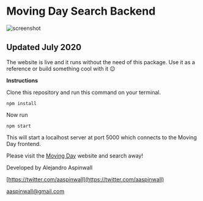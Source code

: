 # Moving Day Search Backend

![screenshot](https://www.alejandroaspinwall.ca/static/7429167ab440b098493c46cdec95a900/80c60/screen.webp)

## Updated July 2020

The website is live and it runs without the need of this package. Use it as a reference or build something cool with it 😉

**Instructions**

Clone this repository and run this command on your terminal.

    npm install

  

Now run

  

    npm start

This will start a localhost server at port 5000 which connects to the Moving Day frontend.

Please visit the [Moving Day](https://movingday.netlify.app/) website and search away!

Developed by Alejandro Aspinwall

[https://twitter.com/aaspinwall](https://twitter.com/aaspinwall)

aaspinwall@gmail.com
